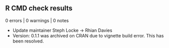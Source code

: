 ## R CMD check results

0 errors | 0 warnings | 0 notes

* Update maintainer Steph Locke -> Rhian Davies
* Version: 0.1.1 was archived on CRAN due to vignette build error. This has been resolved.
